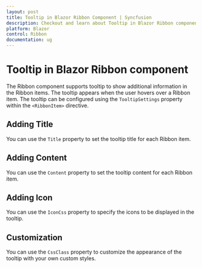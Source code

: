 ```yaml
---
layout: post
title: Tooltip in Blazor Ribbon Component | Syncfusion
description: Checkout and learn about Tooltip in Blazor Ribbon component in Blazor Server App and Blazor WebAssembly App.
platform: Blazor
control: Ribbon
documentation: ug
---
```


# Tooltip in Blazor Ribbon component

The Ribbon component supports tooltip to show additional information in the Ribbon items. The tooltip appears when the user hovers over a Ribbon item. The tooltip can be configured using the `TooltipSettings` property within the `<RibbonItem>` directive.

## Adding Title

You can use the `Title` property to set the tooltip title for each Ribbon item.

## Adding Content

You can use the `Content` property to set the tooltip content for each Ribbon item.

## Adding Icon

You can use the `IconCss` property to specify the icons to be displayed in the tooltip.

## Customization

You can use the `CssClass` property to customize the appearance of the tooltip with your own custom styles.